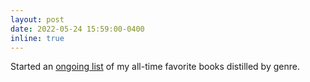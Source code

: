 ```yaml
---
layout: post
date: 2022-05-24 15:59:00-0400
inline: true
---
```


Started an [ongoing list](/blog/books) of my all-time favorite books distilled by genre.
